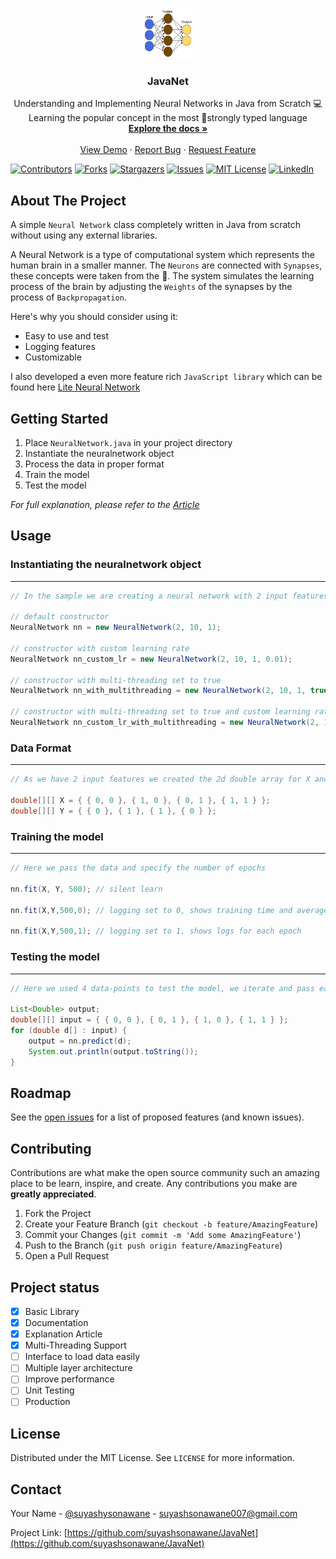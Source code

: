 
<!-- PROJECT LOGO -->
<br />
<p align="center">
  <a href="https://github.com/suyashsonawane/JavaNet">
    <img src="./docs/images/logo.png" alt="Logo" width="80" height="80">
  </a>

  <h3 align="center">JavaNet</h3>

  <p align="center">
    Understanding and Implementing Neural Networks in Java from Scratch 💻 Learning the popular concept in the most 💪strongly typed language
    <br />
    <a href="https://github.com/suyashsonawane/JavaNet"><strong>Explore the docs »</strong></a>
    <br />
    <br />
    <a href="https://github.com/suyashsonawane/JavaNet">View Demo</a>
    ·
    <a href="https://github.com/suyashsonawane/JavaNet/issues">Report Bug</a>
    ·
    <a href="https://github.com/suyashsonawane/JavaNet/issues">Request Feature</a>
  </p>
</p>

[![Contributors][contributors-shield]][contributors-url]
[![Forks][forks-shield]][forks-url]
[![Stargazers][stars-shield]][stars-url]
[![Issues][issues-shield]][issues-url]
[![MIT License][license-shield]][license-url]
[![LinkedIn][linkedin-shield]][linkedin-url]


<!-- ABOUT THE PROJECT -->
## About The Project

A simple ``Neural Network`` class completely written in Java from scratch without using any external libraries.

A Neural Network is a type of computational system which represents the human brain in a smaller manner. The ``Neurons`` are connected with ``Synapses``, these concepts were taken from the 🧠. The system simulates the learning process of the brain by adjusting the ``Weights`` of the synapses by the process of ``Backpropagation``.

Here's why you should consider using it:
* Easy to use and test
* Logging features  
* Customizable 

I also developed a even more feature rich ``JavaScript library`` which can be found here [Lite Neural Network](https://suyashsonawane.me/Lite-Neural-Networks/)


<!-- GETTING STARTED -->
## Getting Started
1.  Place `NeuralNetwork.java` in your project directory
2.  Instantiate the neuralnetwork object
3.  Process the data in proper format
4.  Train the model
5.  Test the model

_For full explanation, please refer to the [Article](https://towardsdatascience.com/understanding-and-implementing-neural-networks-in-java-from-scratch-61421bb6352c)_

<!-- USAGE EXAMPLES -->
## Usage

### Instantiating the neuralnetwork object
---

```java
// In the sample we are creating a neural network with 2 input features and 1 output with 10 hidden nodes

// default constructor
NeuralNetwork nn = new NeuralNetwork(2, 10, 1); 

// constructor with custom learning rate
NeuralNetwork nn_custom_lr = new NeuralNetwork(2, 10, 1, 0.01); 

// constructor with multi-threading set to true
NeuralNetwork nn_with_multithreading = new NeuralNetwork(2, 10, 1, true); 

// constructor with multi-threading set to true and custom learning rate
NeuralNetwork nn_custom_lr_with_multithreading = new NeuralNetwork(2, 10, 1, 0.01, true); 

```

### Data Format
---
```java
// As we have 2 input features we created the 2d double array for X and 1d double array for Y

double[][] X = { { 0, 0 }, { 1, 0 }, { 0, 1 }, { 1, 1 } };
double[][] Y = { { 0 }, { 1 }, { 1 }, { 0 } };

```
### Training the model
---
```java
// Here we pass the data and specify the number of epochs

nn.fit(X, Y, 500); // silent learn

nn.fit(X,Y,500,0); // logging set to 0, shows training time and average error

nn.fit(X,Y,500,1); // logging set to 1, shows logs for each epoch

```
### Testing the model
---
```java
// Here we used 4 data-points to test the model, we iterate and pass each data-point to the model

List<Double> output;
double[][] input = { { 0, 0 }, { 0, 1 }, { 1, 0 }, { 1, 1 } };
for (double d[] : input) {
    output = nn.predict(d);
    System.out.println(output.toString());
}

```


<!-- ROADMAP -->
## Roadmap

See the [open issues](https://github.com/suyashsonawane/JavaNet/issues) for a list of proposed features (and known issues).



<!-- CONTRIBUTING -->
## Contributing

Contributions are what make the open source community such an amazing place to be learn, inspire, and create. Any contributions you make are **greatly appreciated**.

1. Fork the Project
2. Create your Feature Branch (`git checkout -b feature/AmazingFeature`)
3. Commit your Changes (`git commit -m 'Add some AmazingFeature'`)
4. Push to the Branch (`git push origin feature/AmazingFeature`)
5. Open a Pull Request

## Project status

- [x] Basic Library
- [x] Documentation
- [x] Explanation Article
- [x] Multi-Threading Support
- [ ] Interface to load data easily
- [ ] Multiple layer architecture
- [ ] Improve performance
- [ ] Unit Testing
- [ ] Production

<!-- LICENSE -->
## License

Distributed under the MIT License. See `LICENSE` for more information.

<!-- CONTACT -->
## Contact

Your Name - [@suyashysonawane](https://twitter.com/suyashysonawane) - suyashsonawane007@gmail.com

Project Link: [https://github.com/suyashsonawane/JavaNet](https://github.com/suyashsonawane/JavaNet)



<!-- MARKDOWN LINKS & IMAGES -->
<!-- https://www.markdownguide.org/basic-syntax/#reference-style-links -->
[contributors-shield]: https://img.shields.io/github/contributors/suyashsonawane/JavaNet.svg?style=for-the-badge
[contributors-url]: https://github.com/suyashsonawane/JavaNet/graphs/contributors
[forks-shield]: https://img.shields.io/github/forks/suyashsonawane/JavaNet.svg?style=for-the-badge
[forks-url]: https://github.com/suyashsonawane/JavaNet/network/members
[stars-shield]: https://img.shields.io/github/stars/suyashsonawane/JavaNet.svg?style=for-the-badge
[stars-url]: https://github.com/suyashsonawane/JavaNet/stargazers
[issues-shield]: https://img.shields.io/github/issues/suyashsonawane/JavaNet.svg?style=for-the-badge
[issues-url]: https://github.com/suyashsonawane/JavaNet/issues
[license-shield]: https://img.shields.io/github/license/suyashsonawane/JavaNet.svg?style=for-the-badge
[license-url]: https://github.com/suyashsonawane/JavaNet/blob/master/LICENSE.txt
[linkedin-shield]: https://img.shields.io/badge/-LinkedIn-black.svg?style=for-the-badge&logo=linkedin&colorB=555
[linkedin-url]: https://linkedin.com/in/suyashysonawane
